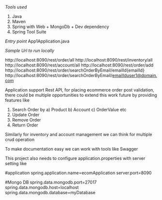*Tools used* 
1. Java
2. Maven
3. Spring with Web + MongoDb + Dev dependency
4. Spring Tool Suite

*Entry point* 
App1Application.java 

*Sample Url to run locally*

http://localhost:8090/rest/order/all
http://localhost:8090/rest/inventory/all
http://localhost:8090/rest/account/all
http://localhost:8090/rest/order/add
http://localhost:8090/rest/order/searchOrderByEmail/emailId{emailId}
http://localhost:8090/rest/order/searchOrderByEmail/emailIduser1@domain.com

Application support Rest API, for placing ecommerce order post validation, there could be multiple opportunities to extend this work future by providing features like 

1. Search Order by
	a) Product
	b) Account
	c) OrderValue etc
2. Update Order 
3. Remove Order 
4. Return Order 

Similarly for inventory and account management we can think for multiple crud operation 

To make documentation easy we can work with tools like Swagger

This project also needs to configure application.properties with server setting like

#application
spring.application.name=ecomApplication 
server.port=8090

#Mongo DB
spring.data.mongodb.port=27017
spring.data.mongodb.host=localhost
spring.data.mongodb.database=myDatabase

